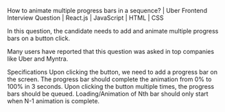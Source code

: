 How to animate multiple progress bars in a sequence? | Uber Frontend Interview Question | React.js | JavaScript | HTML | CSS

In this question, the candidate needs to add and animate multiple progress bars on a button click.

Many users have reported that this question was asked in top companies like Uber and Myntra.

Specifications
Upon clicking the button, we need to add a progress bar on the screen.
The progress bar should complete the animation from 0% to 100% in 3 seconds.
Upon clicking the button multiple times, the progress bars should be queued. Loading/Animation of Nth bar should only start when N-1 animation is complete.
